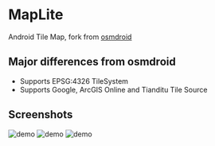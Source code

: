 MapLite
=======

Android Tile Map, fork from [osmdroid](http://code.google.com/p/osmdroid/)


Major differences from osmdroid
-------------
* Supports EPSG:4326 TileSystem
* Supports Google, ArcGIS Online and Tianditu Tile Source

Screenshots
-------------
![demo](http://hanchao.github.io/pic/Screenshot_2013-08-21-18-18-39.png)
![demo](http://hanchao.github.io/pic/Screenshot_2013-08-21-20-12-00.png)
![demo](http://hanchao.github.io/pic/Screenshot_2013-08-21-19-34-04.png)
